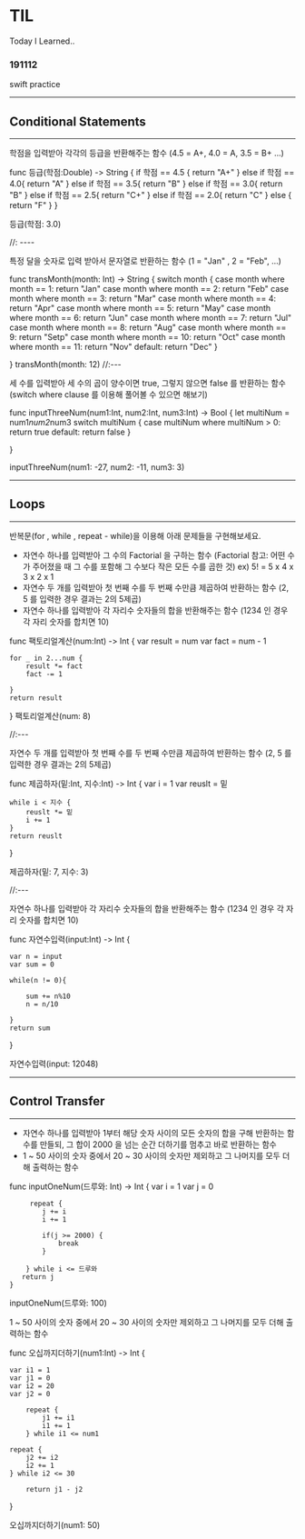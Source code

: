 # TIL
Today I Learned..

### 191112
swift practice


 ---
 ## Conditional Statements
 ---



학점을 입력받아 각각의 등급을 반환해주는 함수 (4.5 = A+,  4.0 = A, 3.5 = B+ ...)

func 등급(학점:Double) -> String { 
    if 학점 == 4.5 {
        return "A+"
    } else if  학점 == 4.0{
        return "A"
    } else if  학점 == 3.5{
        return "B"
    } else if  학점 == 3.0{
        return "B"
    } else if  학점 == 2.5{
        return "C+"
    } else if  학점 == 2.0{
        return "C"
    } else {
        return "F"
    }
}

등급(학점: 3.0)

//: ----

특정 달을 숫자로 입력 받아서 문자열로 반환하는 함수 (1 = "Jan" , 2 = "Feb", ...)

func transMonth(month: Int) -> String {
    switch month {
    case month where month == 1:
        return "Jan"
    case month where month == 2:
        return "Feb"
    case month where month == 3:
        return "Mar"
    case month where month == 4:
        return "Apr"
    case month where month == 5:
        return "May"
    case month where month == 6:
        return "Jun"
    case month where month == 7:
        return "Jul"
    case month where month == 8:
        return "Aug"
    case month where month == 9:
        return "Setp"
    case month where month == 10:
        return "Oct"
    case month where month == 11:
        return "Nov"
    default:
        return "Dec"
    }
    
}
transMonth(month: 12)
//:---

세 수를 입력받아 세 수의 곱이 양수이면 true, 그렇지 않으면 false 를 반환하는 함수
(switch where clause 를 이용해 풀어볼 수 있으면 해보기)

func inputThreeNum(num1:Int, num2:Int, num3:Int) -> Bool {
    let multiNum = num1*num2*num3
    switch multiNum {
    case multiNum where multiNum > 0:
        return true
    default:
        return false
    }
    
}

inputThreeNum(num1: -27, num2: -11, num3: 3)

 ---
 ## Loops
 ---

 반복문(for , while , repeat - while)을 이용해 아래 문제들을 구현해보세요.
 - 자연수 하나를 입력받아 그 수의 Factorial 을 구하는 함수
   (Factorial 참고: 어떤 수가 주어졌을 때 그 수를 포함해 그 수보다 작은 모든 수를 곱한 것)
   ex) 5! = 5 x 4 x 3 x 2 x 1
 - 자연수 두 개를 입력받아 첫 번째 수를 두 번째 수만큼 제곱하여 반환하는 함수
   (2, 5 를 입력한 경우 결과는 2의 5제곱)
 - 자연수 하나를 입력받아 각 자리수 숫자들의 합을 반환해주는 함수
   (1234 인 경우 각 자리 숫자를 합치면 10)



func 팩토리얼계산(num:Int) -> Int {
    var result = num
    var fact = num - 1
    
    for _ in 2...num {
        result *= fact
        fact -= 1
        
    }
    return result
}
팩토리얼계산(num: 8)

//:---

자연수 두 개를 입력받아 첫 번째 수를 두 번째 수만큼 제곱하여 반환하는 함수
(2, 5 를 입력한 경우 결과는 2의 5제곱)

func 제곱하자(밑:Int, 지수:Int) -> Int {
    var i = 1
    var reuslt = 밑
    
    while i < 지수 {
        reuslt *= 밑
        i += 1
    }
    return reuslt
}

제곱하자(밑: 7, 지수: 3)

//:---

자연수 하나를 입력받아 각 자리수 숫자들의 합을 반환해주는 함수
(1234 인 경우 각 자리 숫자를 합치면 10)

func 자연수입력(input:Int) -> Int {
    
    var n = input
    var sum = 0
    
    while(n != 0){
        
        sum += n%10
        n = n/10

    }
    return sum
}

자연수입력(input: 12048)

 ---
 ## Control Transfer
 ---

 - 자연수 하나를 입력받아 1부터 해당 숫자 사이의 모든 숫자의 합을 구해 반환하는 함수를 만들되,
   그 합이 2000 을 넘는 순간 더하기를 멈추고 바로 반환하는 함수
 - 1 ~ 50 사이의 숫자 중에서 20 ~ 30 사이의 숫자만 제외하고 그 나머지를 모두 더해 출력하는 함수



func inputOneNum(드루와: Int) -> Int {
  var i = 1
  var j = 0
 
         repeat {
            j += i
            i += 1
            
            if(j >= 2000) {
                break
            }
            
        } while i <= 드루와
       return j
    }

inputOneNum(드루와: 100)


1 ~ 50 사이의 숫자 중에서 20 ~ 30 사이의 숫자만 제외하고 그 나머지를 모두 더해 출력하는 함수


func 오십까지더하기(num1:Int) -> Int {
    
    var i1 = 1
    var j1 = 0
    var i2 = 20
    var j2 = 0
      
        repeat {
            j1 += i1
            i1 += 1
        } while i1 <= num1
    
    repeat {
        j2 += i2
        i2 += 1
    } while i2 <= 30
    
        return j1 - j2
    
}

오십까지더하기(num1: 50)


